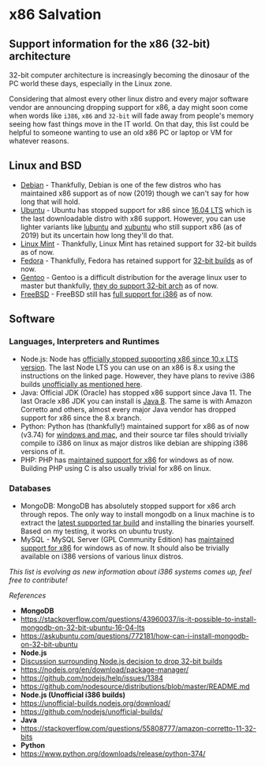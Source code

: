# x86 Salvation

## Support information for the x86 (32-bit) architecture

32-bit computer architecture is increasingly becoming the dinosaur of the PC world these days, especially in the Linux zone.

Considering that almost every other linux distro and every major software vendor are announcing dropping support for x86, a day might soon come when words like `i386`, `x86` and `32-bit` will fade away from people's memory seeing how fast things move in the IT world. On that day, this list could be helpful to someone wanting to use an old x86 PC or laptop or VM for whatever reasons.

## Linux and BSD

- [Debian](https://docs.python.org/) - Thankfully, Debian is one of the few distros who has maintained x86 support as of now (2019) though we can't say for how long that will hold.
- [Ubuntu](https://ubuntu.com) - Ubuntu has stopped support for x86 since [16.04 LTS](http://releases.ubuntu.com/16.04.6/) which is the last downloadable distro with x86 support. However, you can use lighter variants like [lubuntu](https://lubuntu.net/) and [xubuntu](https://xubuntu.org/) who still support x86 (as of 2019) but its uncertain how long they'll do that.
- [Linux Mint](https://linuxmint.com/download.php) - Thankfully, Linux Mint has retained support for 32-bit builds as of now.
- [Fedora](https://getfedora.org/) - Thankfully, Fedora has retained support for [32-bit builds](https://download.fedoraproject.org/pub/fedora-secondary/releases/30/Workstation/i386/) as of now.
- [Gentoo](https://www.gentoo.org/) - Gentoo is a difficult distribution for the average linux user to master but thankfully, [they do support 32-bit arch](https://www.gentoo.org/downloads/) as of now.
- [FreeBSD](https://www.freebsd.org/) - FreeBSD still has [full support for i386](https://www.freebsd.org/platforms/index.html) as of now.

## Software

### Languages, Interpreters and Runtimes

- Node.js: Node has [officially stopped supporting x86 since 10.x LTS version](https://github.com/nodesource/distributions/blob/master/README.md#deb). The last Node LTS you can use on an x86 is 8.x using the instructions on the linked page. However, they have plans to revive i386 builds [unofficially as mentioned here](https://unofficial-builds.nodejs.org/).
- Java: Official JDK (Oracle) has stopped x86 support since Java 11. The last Oracle x86 JDK you can install is [Java 8](https://www.oracle.com/technetwork/java/javase/downloads/jdk8-downloads-2133151.html). The same is with Amazon Corretto and others, almost every major Java vendor has dropped support for x86 since the 8.x branch.
- Python: Python has (thankfully!) maintained support for x86 as of now (v3.74) for [windows and mac](https://www.python.org/downloads/release/python-374/), and their source tar files should trivially compile to i386 on linux as major distros like debian are shipping i386 versions of it.
- PHP: PHP has [maintained support for x86](https://windows.php.net/download#php-7.3) for windows as of now. Building PHP using C is also usually trivial for x86 on linux.

### Databases

- MongoDB: MongoDB has absolutely stopped support for x86 arch through repos. The only way to install mongodb on a linux machine is to extract the [latest supported tar build](https://fastdl.mongodb.org/linux/mongodb-linux-i686-3.0.6.tgz) and installing the binaries yourself. Based on my testing, it works on ubuntu trusty.
- MySQL - MySQL Server (GPL Community Edition) has [maintained support for x86](https://dev.mysql.com/downloads/windows/installer/8.0.html) for windows as of now. It should also be trivially available on i386 versions of various linux distros.


*This list is evolving as new information about i386 systems comes up, feel free to contribute!*


*References*
- **MongoDB**
- <https://stackoverflow.com/questions/43960037/is-it-possible-to-install-mongodb-on-32-bit-ubuntu-16-04-lts>
- <https://askubuntu.com/questions/772181/how-can-i-install-mongodb-on-32-bit-ubuntu>
- **Node.js**
- [Discussion surrounding Node.js decision to drop 32-bit builds](https://github.com/nodejs/build/issues/885)
- <https://nodejs.org/en/download/package-manager/>
- <https://github.com/nodejs/help/issues/1384>
- <https://github.com/nodesource/distributions/blob/master/README.md>
- **Node.js (Unofficial i386 builds)**
- <https://unofficial-builds.nodejs.org/download/>
- <https://github.com/nodejs/unofficial-builds/>
- **Java**
- <https://stackoverflow.com/questions/55808777/amazon-corretto-11-32-bits>
- **Python**
- <https://www.python.org/downloads/release/python-374/>